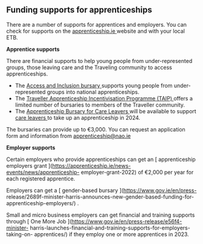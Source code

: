 ##  Funding supports for apprenticeships

There are a number of supports for apprentices and employers. You can check
for supports on the [ apprenticeship.ie ](https://apprenticeship.ie/) website
and with your local ETB.

**Apprentice supports**

There are financial supports to help young people from under-represented
groups, those leaving care and the Traveling community to access
apprenticeships.

  * The [ Access and Inclusion bursary ](https://apprenticeship.ie/news-events/news/access-and-inclusion-bursary) supports young people from under-represented groups into national apprenticeships. 
  * The [ Traveller Apprenticeship Incentivisation Programme (TAIP) ](https://www.gov.ie/en/press-release/01abc-minister-harris-announces-roll-out-of-450000-in-funding-for-travellers-in-apprenticeships/) offers a limited number of bursaries to members of the Traveller community. 
  * The [ Apprenticeship Bursary for Care Leavers ](https://www.gov.ie/en/press-release/e2a6a-minister-harris-announces-funding-of-115-million-to-support-care-leavers-and-members-of-the-traveller-and-roma-communities/) will be available to support [ care leavers ](https://www.citizensinformation.ie/en/birth-family-relationships/services-and-supports-for-children/children-in-care/#l53210) to take up an apprenticeship in 2024. 

The bursaries can provide up to €3,000. You can request an application form
and information from [ apprenticeship@nao.ie ](mailto:apprenticeship@nao.ie)

**Employer supports**

Certain employers who provide apprenticeships can get an [ apprenticeship
employers grant ](https://apprenticeship.ie/news-events/news/apprenticeship-
employer-grant-2022) of €2,000 per year for each registered apprentice.

Employers can get a [ gender-based bursary ](https://www.gov.ie/en/press-
release/2689f-minister-harris-announces-new-gender-based-funding-for-
apprenticeship-employers/) .

Small and micro business employers can get financial and training supports
through [ One More Job ](https://www.gov.ie/en/press-release/e56f4-minister-
harris-launches-financial-and-training-supports-for-employers-taking-on-
apprentices/) if they employ one or more apprentices in 2023.
